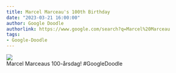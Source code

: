 ```yaml
---
title: Marcel Marceau's 100th Birthday
date: "2023-03-21 16:00:00"
author: Google Doodle
authorlink: https://www.google.com/search?q=Marcel%20Marceau
tags:
- Google-Doodle
---
```

<img src="https://www.google.com/logos/doodles/2023/marcel-marceaus-100th-birthday-6753651837109579-law.gif" referrerpolicy="no-referrer"><br>Marcel Marceaus 100-årsdag! #GoogleDoodle